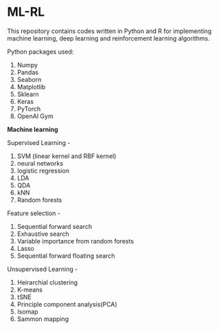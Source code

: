 # ML-RL
This repository contains codes written in Python and R for implementing machine learning, deep learning and reinforcement learning algorithms.

Python packages used:
1) Numpy
2) Pandas
3) Seaborn
4) Matplotlib
5) Sklearn
6) Keras
7) PyTorch
8) OpenAI Gym

**Machine learning**

Supervised Learning -
1) SVM (linear kernel and RBF kernel)
2) neural networks
3) logistic regression
4) LDA
5) QDA
6) kNN
7) Random forests

Feature selection -
1) Sequential forward search
2) Exhaustive search
3) Variable importance from random forests
4) Lasso
5) Sequential forward floating search

Unsupervised Learning -
1) Heirarchial clustering
2) K-means
3) tSNE
4) Principle component analysis(PCA)
5) Isomap
6) Sammon mapping


